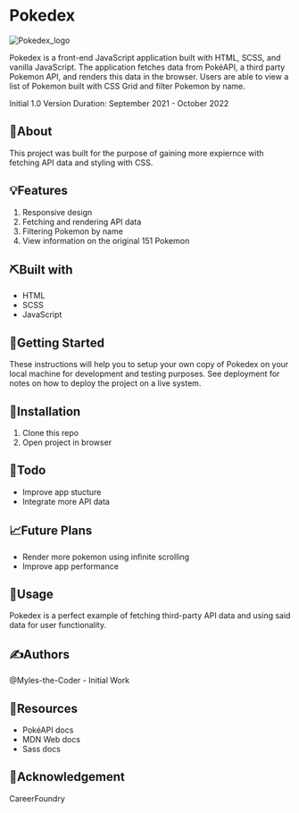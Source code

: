 # Pokedex
![Pokedex_logo](https://user-images.githubusercontent.com/76969330/155584554-546e55d4-f379-4f7e-9b61-316133fa891c.png)

Pokedex is a front-end JavaScript application built with HTML, SCSS, and vanilla JavaScript. The application fetches data from PokéAPI, a third party Pokemon API, and renders this data in the browser. Users are able to view a list of Pokemon built with CSS Grid and filter Pokemon by name. 

Initial 1.0 Version Duration: September 2021 - October 2022

## 🧐About

This project was built for the purpose of gaining more expiernce with fetching API data and styling with CSS.

## 💡Features

1. Responsive design
2. Fetching and rendering API data
3. Filtering Pokemon by name
4. View information on the original 151 Pokemon

## ⛏️Built with

- HTML
- SCSS
- JavaScript

## 🏁Getting Started

These instructions will help you to setup your own copy of Pokedex on your local machine for development and testing purposes. See deployment for notes on how to deploy the project on a live system.

## 🧰Installation

1. Clone this repo
4. Open project in browser

## 📝Todo

- Improve app stucture
- Integrate more API data

## 📈Future Plans

- Render more pokemon using infinite scrolling
- Improve app performance

## 🎈Usage

Pokedex is a perfect example of fetching third-party API data and using said data for user functionality.

## ✍️Authors
@Myles-the-Coder - Initial Work

## 🧬Resources
- PokéAPI docs
- MDN Web docs
- Sass docs

## 🎉Acknowledgement
CareerFoundry
